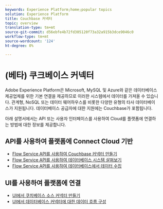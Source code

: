 ```yaml
---
keywords: Experience Platform;home;popular topics
solution: Experience Platform
title: Couchbase 커넥터
topic: overview
translation-type: tm+mt
source-git-commit: d56ebfe4b72fd305120f73a32a915b3dce9046c0
workflow-type: tm+mt
source-wordcount: '124'
ht-degree: 0%

---
```



# (베타) 쿠크베이스 커넥터

Adobe Experience Platform은 Microsoft, MySQL 및 Azure와 같은 데이터베이스 제공업체를 위한 기본 연결을 제공하므로 이러한 시스템에서 데이터를 가져올 수 있습니다. 관계형, NoSQL 또는 데이터 웨어하우스를 비롯한 다양한 유형의 타사 데이터베이스가 지원됩니다. 데이터베이스 공급자에 대한 지원에는 Couchbase가 포함됩니다.

아래 설명서에서는 API 또는 사용자 인터페이스를 사용하여 Cloud를 플랫폼에 연결하는 방법에 대한 정보를 제공합니다.

## API를 사용하여 플랫폼에 Connect Cloud 기반

- [Flow Service API를 사용하여 Couchbase 커넥터 만들기](../../tutorials/api/create/databases/couchbase.md)
- [Flow Service API를 사용하여 데이터베이스 시스템 살펴보기](../../tutorials/api/explore/database-nosql.md)
- [Flow Service API를 사용하여 데이터베이스에서 데이터 수집](../../tutorials/api/collect/database-nosql.md)

## UI를 사용하여 플랫폼에 연결

- [UI에서 쿠치베이스 소스 커넥터 만들기](../../tutorials/ui/create/databases/couchbase.md)
- [UI에서 데이터베이스 커넥터에 대한 데이터 흐름 구성](../../tutorials/ui/dataflow/databases.md)